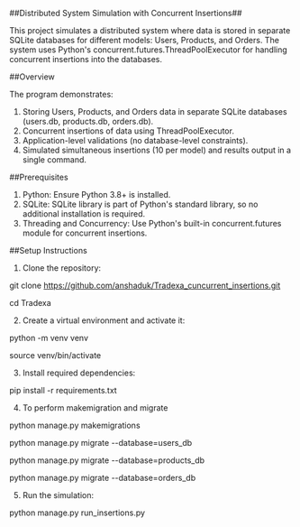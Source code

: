 ##Distributed System Simulation with Concurrent Insertions##

This project simulates a distributed system where data is stored in separate SQLite databases for different models: Users, Products, and Orders. The system uses Python's concurrent.futures.ThreadPoolExecutor for handling concurrent insertions into the databases.

##Overview

The program demonstrates:

1. Storing Users, Products, and Orders data in separate SQLite databases (users.db, products.db, orders.db).
2. Concurrent insertions of data using ThreadPoolExecutor.
3. Application-level validations (no database-level constraints).
4. Simulated simultaneous insertions (10 per model) and results output in a single command.

##Prerequisites

1. Python: Ensure Python 3.8+ is installed.
2. SQLite: SQLite library is part of Python's standard library, so no additional installation is required.
3. Threading and Concurrency: Use Python's built-in concurrent.futures module for concurrent insertions.

##Setup Instructions

1. Clone the repository:

git clone https://github.com/anshaduk/Tradexa_cuncurrent_insertions.git

cd Tradexa

2. Create a virtual environment and activate it:

python -m venv venv

source venv/bin/activate

3. Install required dependencies:

pip install -r requirements.txt

4. To perform makemigration and migrate

python manage.py makemigrations

python manage.py migrate --database=users_db

python manage.py migrate --database=products_db

python manage.py migrate --database=orders_db

5. Run the simulation:

python manage.py run_insertions.py